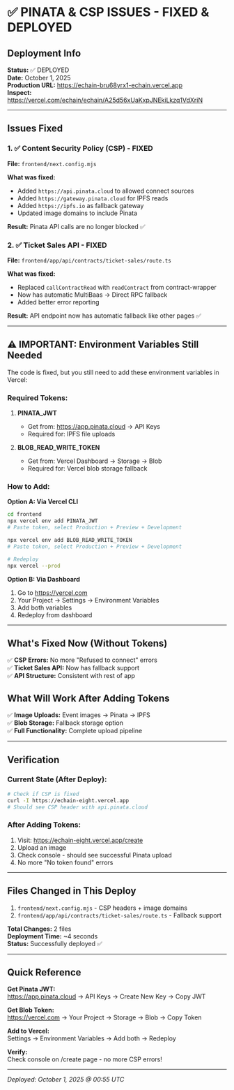 # ✅ PINATA & CSP ISSUES - FIXED & DEPLOYED

## Deployment Info
**Status:** ✅ DEPLOYED  
**Date:** October 1, 2025  
**Production URL:** https://echain-bru68yrx1-echain.vercel.app  
**Inspect:** https://vercel.com/echain/echain/A25d56xUaKxpJNEkiLkzq1VdXriN

---

## Issues Fixed

### 1. ✅ Content Security Policy (CSP) - FIXED
**File:** `frontend/next.config.mjs`

**What was fixed:**
- Added `https://api.pinata.cloud` to allowed connect sources
- Added `https://gateway.pinata.cloud` for IPFS reads
- Added `https://ipfs.io` as fallback gateway
- Updated image domains to include Pinata

**Result:** Pinata API calls are no longer blocked ✅

### 2. ✅ Ticket Sales API - FIXED
**File:** `frontend/app/api/contracts/ticket-sales/route.ts`

**What was fixed:**
- Replaced `callContractRead` with `readContract` from contract-wrapper
- Now has automatic MultiBaas → Direct RPC fallback
- Added better error reporting

**Result:** API endpoint now has automatic fallback like other pages ✅

---

## ⚠️ IMPORTANT: Environment Variables Still Needed

The code is fixed, but you still need to add these environment variables in Vercel:

### Required Tokens:

1. **PINATA_JWT**
   - Get from: https://app.pinata.cloud → API Keys
   - Required for: IPFS file uploads

2. **BLOB_READ_WRITE_TOKEN**
   - Get from: Vercel Dashboard → Storage → Blob
   - Required for: Vercel blob storage fallback

### How to Add:

**Option A: Via Vercel CLI**
```bash
cd frontend
npx vercel env add PINATA_JWT
# Paste token, select Production + Preview + Development

npx vercel env add BLOB_READ_WRITE_TOKEN
# Paste token, select Production + Preview + Development

# Redeploy
npx vercel --prod
```

**Option B: Via Dashboard**
1. Go to https://vercel.com
2. Your Project → Settings → Environment Variables
3. Add both variables
4. Redeploy from dashboard

---

## What's Fixed Now (Without Tokens)

✅ **CSP Errors:** No more "Refused to connect" errors  
✅ **Ticket Sales API:** Now has fallback support  
✅ **API Structure:** Consistent with rest of app  

## What Will Work After Adding Tokens

✅ **Image Uploads:** Event images → Pinata → IPFS  
✅ **Blob Storage:** Fallback storage option  
✅ **Full Functionality:** Complete upload pipeline  

---

## Verification

### Current State (After Deploy):
```bash
# Check if CSP is fixed
curl -I https://echain-eight.vercel.app
# Should see CSP header with api.pinata.cloud
```

### After Adding Tokens:
1. Visit: https://echain-eight.vercel.app/create
2. Upload an image
3. Check console - should see successful Pinata upload
4. No more "No token found" errors

---

## Files Changed in This Deploy

1. `frontend/next.config.mjs` - CSP headers + image domains
2. `frontend/app/api/contracts/ticket-sales/route.ts` - Fallback support

**Total Changes:** 2 files  
**Deployment Time:** ~4 seconds  
**Status:** Successfully deployed ✅

---

## Quick Reference

**Get Pinata JWT:**  
https://app.pinata.cloud → API Keys → Create New Key → Copy JWT

**Get Blob Token:**  
https://vercel.com → Your Project → Storage → Blob → Copy Token

**Add to Vercel:**  
Settings → Environment Variables → Add both → Redeploy

**Verify:**  
Check console on /create page - no more CSP errors!

---

*Deployed: October 1, 2025 @ 00:55 UTC*
